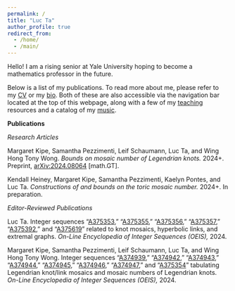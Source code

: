 ```yaml
---
permalink: /
title: "Luc Ta"
author_profile: true
redirect_from: 
  - /home/
  - /main/
---
```


Hello! I am a rising senior at Yale University hoping to become a mathematics professor in the future.

Below is a list of my publications. To read more about me, please refer to my [CV](https://luc-ta.github.io/cv/) or my [bio](https://luc-ta.github.io/about/). Both of these are also accessible via the navigation bar located at the top of this webpage, along with a few of my [teaching](https://luc-ta.github.io/teaching/) resources and a catalog of my [music](https://luc-ta.github.io/music/).

**Publications**

_Research Articles_

Margaret Kipe, Samantha Pezzimenti, Leif Schaumann, Luc Ta, and Wing Hong Tony Wong. _Bounds on mosaic number of Legendrian knots._ 2024+. Preprint, [arXiv:2024.08064](https://doi.org/10.48550/arXiv.2410.08064) \[math.GT\].

Kendall Heiney, Margaret Kipe, Samantha Pezzimenti, Kaelyn Pontes, and Luc Ta. _Constructions of and bounds on the toric mosaic number._ 2024+. In preparation.


_Editor-Reviewed Publications_

Luc Ta. Integer sequences “[A375353](https://oeis.org/A375353),” “[A375355](https://oeis.org/A375355),” “[A375356](https://oeis.org/A375356),” “[A375357](https://oeis.org/A375357),” “[A375392](https://oeis.org/A375392),” and “[A375619](https://oeis.org/A375619)” related to knot mosaics, hyperbolic links, and extremal graphs. _On-Line Encyclopedia of Integer Sequences (OEIS),_ 2024.

Margaret Kipe, Samantha Pezzimenti, Leif Schaumann, Luc Ta, and Wing Hong Tony Wong. Integer sequences “[A374939](https://oeis.org/A374939),” “[A374942](https://oeis.org/A374942),” “[A374943](https://oeis.org/A374943),” “[A374944](https://oeis.org/A374944),” “[A374945](https://oeis.org/A374945),” “[A374946](https://oeis.org/A374946),” “[A374947](https://oeis.org/A374947),” and “[A375354](https://oeis.org/A375354)” tabulating Legendrian knot/link mosaics and mosaic numbers of Legendrian knots. _On-Line Encyclopedia of Integer Sequences (OEIS),_ 2024.
